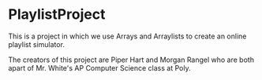 # PlaylistProject

This is a project in which we use Arrays and Arraylists to create an online playlist simulator. 

The creators of this project are Piper Hart and Morgan Rangel who are both apart of Mr. White's AP Computer Science class at Poly. 